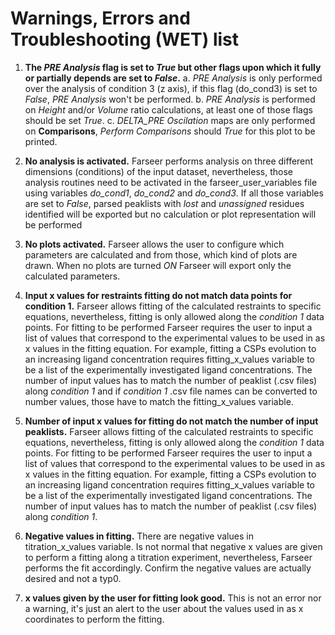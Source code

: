 # Warnings, Errors and Troubleshooting (WET) list

1. **The *PRE Analysis* flag is set to *True* but other flags upon which it fully or partially depends are set to *False*.**
   a. *PRE Analysis* is only performed over the analysis of condition 3 (z axis), if this flag (do_cond3) is set to *False*, *PRE Analysis* won't be performed.
   b. *PRE Analysis* is performed on *Height* and/or *Volume* ratio calculations, at least one of those flags should be set *True*.
   c. *DELTA_PRE Oscilation* maps are only performed on **Comparisons**, *Perform Comparisons* should *True* for this plot to be printed.
   
2. **No analysis is activated.** Farseer performs analysis on three different dimensions (conditions) of the input dataset, nevertheless, those analysis routines need to be activated in the farseer_user_variables file using variables *do_cond1*, *do_cond2* and *do_cond3*. If all those variables are set to *False*, parsed peaklists with *lost* and *unassigned* residues identified will be exported but no calculation or plot representation will be performed

3. **No plots activated.** Farseer allows the user to configure which parameters are calculated and from those, which kind of plots are drawn. When no plots are turned *ON* Farseer will export only the calculated parameters.

4. **Input x values for restraints fitting do not match data points for condition 1.** Farseer allows fitting of the calculated restraints to specific equations, nevertheless, fitting is only allowed along the *condition 1* data points. For fitting to be performed Farseer requires the user to input a list of values that correspond to the experimental values to be used in as x values in the fitting equation. For example, fitting a CSPs evolution to an increasing ligand concentration requires fitting_x_values variable to be a list of the experimentally investigated ligand concentrations. The number of input values has to match the number of peaklist (.csv files) along *condition 1* and if *condition 1* .csv file names can be converted to number values, those have to match the fitting_x_values variable.

5. **Number of input x values for fitting do not match the number of input peaklists.** Farseer allows fitting of the calculated restraints to specific equations, nevertheless, fitting is only allowed along the *condition 1* data points. For fitting to be performed Farseer requires the user to input a list of values that correspond to the experimental values to be used in as x values in the fitting equation. For example, fitting a CSPs evolution to an increasing ligand concentration requires fitting_x_values variable to be a list of the experimentally investigated ligand concentrations. The number of input values has to match the number of peaklist (.csv files) along *condition 1*.

6. **Negative values in fitting.** There are negative values in titration_x_values variable. Is not normal that negative x values are given to perform a fitting along a titration experiment, nevertheless, Farseer performs the fit accordingly. Confirm the negative values are actually desired and not a typ0.

7. **x values given by the user for fitting look good.** This is not an error nor a warning, it's just an alert to the user about the values used in as x coordinates to perform the fitting.
